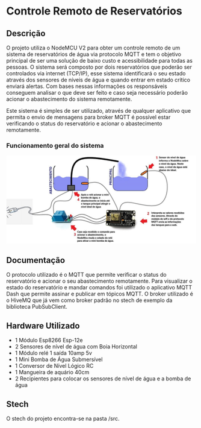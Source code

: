 
# Controle Remoto de Reservatórios

## Descrição
<p> O projeto utiliza o NodeMCU V2 para obter um controle remoto de um sistema de reservatórios de água via protocolo MQTT e tem o objetivo principal de ser uma solução de baixo custo e acessibilidade para todas as pessoas.
O sistema será composto por dois reservatórios que poderão ser controlados via internet (TCP/IP), esse sistema identificará o seu estado através dos sensores de níveis de água e quando entrar em estado crítico enviará alertas. Com bases nessas informações os responsáveis conseguem analisar o que deve ser feito e caso seja necessário poderão acionar o abastecimento do sistema remotamente.</p>
<p> Este sistema é simples de ser utilizado, através de qualquer aplicativo que permita o envio de mensagens para broker MQTT é possível estar verificando o status do reservatório e acionar o abastecimento remotamente.</p> 

### Funcionamento geral do sistema

![geral](https://github.com/leosilvaalves/Projeto-IoT--Controle-Remoto-de-Reservat-rios/blob/master/func_geral.jpg)

## Documentação
O protocolo utilizado é o MQTT que permite verificar o status do reservatório e acionar o seu abastecimento remotamente. 
Para visualizar o estado do reservatório e mandar comandos foi utilizado o aplicativo MQTT Dash que permite assinar e publicar em tópicos MQTT. O broker utilizado é o HiveMQ que já vem como broker padrão no stech de exemplo da biblioteca PubSubClient.

## Hardware Utilizado
- 1 Módulo Esp8266 Esp-12e
- 2 Sensores de nível de água com Boia Horizontal
- 1 Módulo relé 1 saída 10amp 5v
- 1 Mini Bomba de Água Submersível
- 1 Conversor de Nível Lógico RC
- 1 Mangueira de aquário 40cm
- 2 Recipientes para colocar os sensores de nível de água e a bomba de água

## Stech
O stech do projeto encontra-se na pasta /src.


